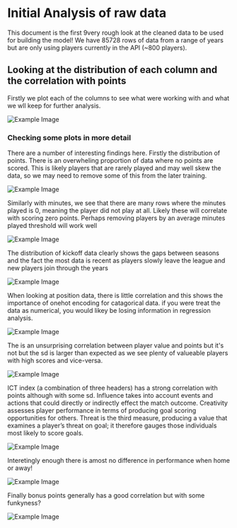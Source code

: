# Initial Analysis of raw data

This document is the first 9very rough look at the cleaned data to be used for building the model! We have 85728 rows of data from a range of years but are only using players currently in the API (~800 players).

## Looking at the distribution of each column and the correlation with points

Firstly we plot each of the columns to see what were working with and what we wll keep for further analysis.

![Example Image](resources/raw_data_all_plots.png)

### Checking some plots in more detail

There are a number of interesting findings here. Firstly the distribution of points. There is an overwheling proportion of data where no points are scored. This is likely players that are rarely played and may well skew the data, so we may need to remove some of this from the later training.

![Example Image](resources/distribution_of_points.png)

Similarly with minutes, we see that there are many rows where the minutes played is 0, meaning the player did not play at all. Likely these will correlate with scoring zero points. Perhaps removing players by an average minutes played threshold will work well

![Example Image](resources/minutes_dist.png)

The distribution of kickoff data clearly shows the gaps between seasons and the fact the most data is recent as players slowly leave the league and new players join through the years

![Example Image](resources/kickoff_dist.png)

When looking at position data, there is little correlation and this shows the importance of onehot encoding for catagorical data. if you were treat the data as numerical, you would likey be losing information in regression analysis.

![Example Image](resources/position_vs_points.png)

The is an unsurprising correlation between player value and points but it's not but the sd is larger than expected as we see plenty of valueable players with high scores and vice-versa.

![Example Image](resources/value_vs_points.png)

ICT index (a combination of three headers) has a strong correlation with points although with some sd. Influence takes into account events and actions that could directly or indirectly effect the match outcome. Creativity assesses player performance in terms of producing goal scoring opportunities for others. Threat is the third measure, producing a value that examines a player’s threat on goal; it therefore gauges those individuals most likely to score goals.

![Example Image](resources/ict_vs_points.png)

Interetingly enough there is amost no difference in performance when home or away!

![Example Image](resources/home_vs_points.png)

Finally bonus points generally has a good correlation but with some funkyness?

![Example Image](resources/bps_vs_points.png)


